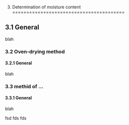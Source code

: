 3. Determination of moisture content
========================================

## 3.1 General

blah

### 3.2 Oven-drying method

#### 3.2.1 General

blah

### 3.3 methid of ...

#### 3.3.1 General

blah











































fsd
fds
fds

